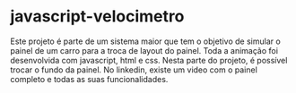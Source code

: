 # javascript-velocimetro
Este projeto é parte de um sistema maior que tem o objetivo de simular o painel de um carro para a troca de layout do painel.
Toda a animação foi desenvolvida com javascript, html e css.
Nesta parte do projeto, é possível trocar o fundo da painel.
No linkedin, existe um video com o painel completo e todas as suas funcionalidades.
